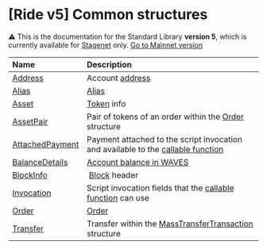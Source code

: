 # [Ride v5] Common structures

:warning: This is the documentation for the Standard Library **version 5**, which is currently available for [Stagenet](/en/blockchain/blockchain-network/) only. [Go to Mainnet version](/en/ride/structures/common-structures/)

| Name | Description |
| :--- | :--- |
| [Address](/en/ride/v5/structures/common-structures/address) | Account [address](/en/blockchain/account/address) |
| [Alias](/en/ride/v5/structures/common-structures/alias) | [Alias](/en/blockchain/account/alias) |
| [Asset](/en/ride/v5/structures/common-structures/asset) | [Token](/en/blockchain/token/) info |
| [AssetPair](/en/ride/v5/structures/common-structures/asset-pair) | Pair of tokens of an order within the [Order](/en/ride/v5/structures/common-structures/order) structure |
| [AttachedPayment](/en/ride/v5/structures/common-structures/attached-payment) | Payment attached to the script invocation and available to the [callable function](/en/ride/v5/functions/callable-function) |
| [BalanceDetails](/ru/ride/structures/common-structures/balance-details) | [Account balance in WAVES](/en/blockchain/account/account-balance) |
| [BlockInfo](/en/ride/v5/structures/common-structures/block-info) | [Block](/en/blockchain/block/) header |
| [Invocation](/en/ride/v5/structures/common-structures/invocation) | Script invocation fields that the [callable function](/en/ride/v5/functions/callable-function) can use |
| [Order](/en/ride/v5/structures/common-structures/order) | [Order](/en/blockchain/order) |
| [Transfer](/en/ride/v5/structures/common-structures/transfer) | Transfer within the [MassTransferTransaction](/en/ride/v5/structures/transaction-structures/mass-transfer-transaction) structure |
